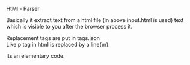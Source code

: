 HtMl - Parser

Basically it extract text from a html file (in above input.html is used) 
  text which is visible to you after the browser process it.

Replacement tags are put in tags.json  
  Like p tag in html is replaced by a line(\n).

Its an elementary code.
